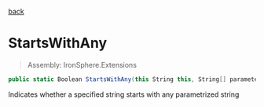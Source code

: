 ﻿

[back](/IronSphere.Extensions/types/StringExtension)

# StartsWithAny

> Assembly: IronSphere.Extensions

```csharp
public static Boolean StartsWithAny(this String this, String[] parameter)
```

Indicates whether a specified string starts with any parametrized string

 